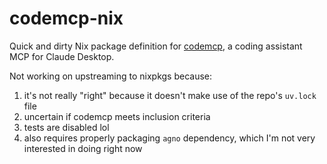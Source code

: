 # codemcp-nix

Quick and dirty Nix package definition for [codemcp](https://github.com/ezyang/codemcp), a coding assistant MCP for Claude Desktop.

Not working on upstreaming to nixpkgs because: 
1. it's not really "right" because it doesn't make use of the repo's `uv.lock` file
2. uncertain if codemcp meets inclusion criteria
3. tests are disabled lol
4. also requires properly packaging `agno` dependency, which I'm not very interested in doing right now